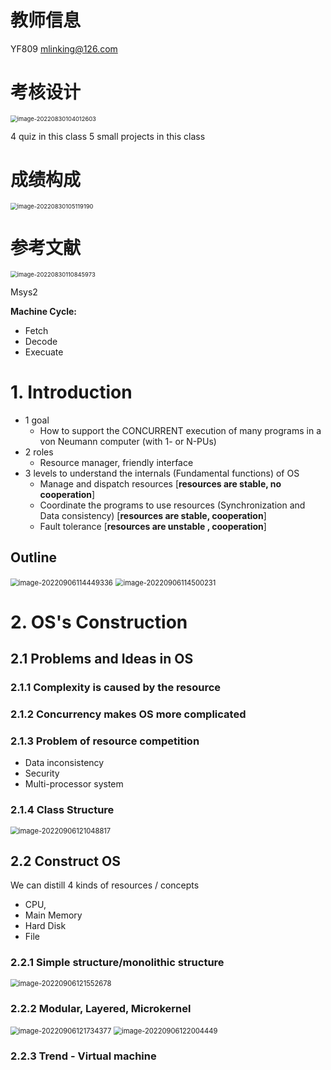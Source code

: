 # 教师信息

YF809
mlinking@126.com

# 考核设计

<img src="D:\Typora_CACHE\image-20220830104012603.png" alt="image-20220830104012603" style="zoom:67%;" />

4 quiz in this class
5 small projects in this class

# 成绩构成

<img src="D:\Typora_CACHE\image-20220830105119190.png" alt="image-20220830105119190" style="zoom:67%;" />

# 参考文献

<img src="D:\Typora_CACHE\image-20220830110845973.png" alt="image-20220830110845973" style="zoom:67%;" />

Msys2

**Machine Cycle:**

- Fetch
- Decode
- Execuate



# 1. Introduction

- 1 goal
  - How to support the CONCURRENT execution of many programs in a von Neumann computer (with 1- or N-PUs)
- 2 roles
  - Resource manager, friendly interface
- 3 levels to understand the internals (Fundamental functions) of OS
  - Manage and dispatch resources [**resources are stable, no cooperation**]
  - Coordinate the programs to use resources (Synchronization and Data consistency) [**resources are stable, cooperation**]
  - Fault tolerance [**resources are unstable , cooperation**]

## Outline

<img src="D:\Typora_CACHE\image-20220906114449336.png" alt="image-20220906114449336" style="zoom:80%;" />

<img src="D:\Typora_CACHE\image-20220906114500231.png" alt="image-20220906114500231" style="zoom:80%;" />

# 2. OS's Construction

## 2.1 Problems and Ideas in OS

### 2.1.1 Complexity is caused by the resource

### 2.1.2 Concurrency makes OS more complicated

### 2.1.3 Problem of resource competition

- Data inconsistency
- Security
- Multi-processor system

### 2.1.4 Class Structure

<img src="D:\Typora_CACHE\image-20220906121048817.png" alt="image-20220906121048817" style="zoom:80%;" />

## 2.2 Construct OS

 We can distill 4 kinds of resources / concepts

- CPU,
- Main Memory
- Hard Disk
- File

### 2.2.1 Simple structure/monolithic structure

<img src="D:\Typora_CACHE\image-20220906121552678.png" alt="image-20220906121552678" style="zoom:80%;" />

### 2.2.2 Modular, Layered, Microkernel

<img src="D:\Typora_CACHE\image-20220906121734377.png" alt="image-20220906121734377" style="zoom:80%;" />

<img src="D:\Typora_CACHE\image-20220906122004449.png" alt="image-20220906122004449" style="zoom:80%;" />

### 2.2.3 Trend - Virtual machine